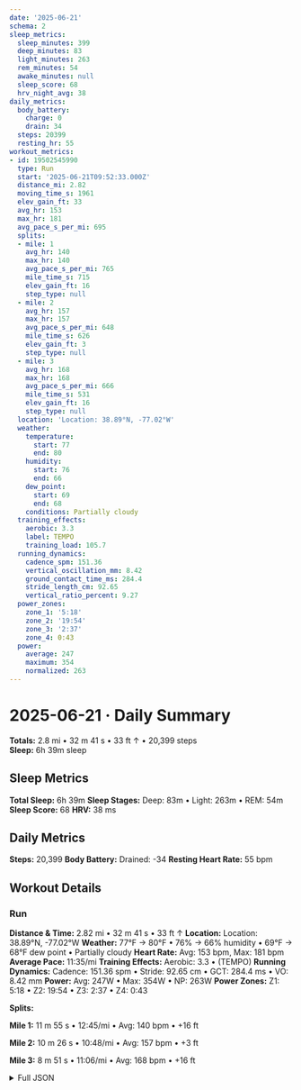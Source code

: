 ```yaml
---
date: '2025-06-21'
schema: 2
sleep_metrics:
  sleep_minutes: 399
  deep_minutes: 83
  light_minutes: 263
  rem_minutes: 54
  awake_minutes: null
  sleep_score: 68
  hrv_night_avg: 38
daily_metrics:
  body_battery:
    charge: 0
    drain: 34
  steps: 20399
  resting_hr: 55
workout_metrics:
- id: 19502545990
  type: Run
  start: '2025-06-21T09:52:33.000Z'
  distance_mi: 2.82
  moving_time_s: 1961
  elev_gain_ft: 33
  avg_hr: 153
  max_hr: 181
  avg_pace_s_per_mi: 695
  splits:
  - mile: 1
    avg_hr: 140
    max_hr: 140
    avg_pace_s_per_mi: 765
    mile_time_s: 715
    elev_gain_ft: 16
    step_type: null
  - mile: 2
    avg_hr: 157
    max_hr: 157
    avg_pace_s_per_mi: 648
    mile_time_s: 626
    elev_gain_ft: 3
    step_type: null
  - mile: 3
    avg_hr: 168
    max_hr: 168
    avg_pace_s_per_mi: 666
    mile_time_s: 531
    elev_gain_ft: 16
    step_type: null
  location: 'Location: 38.89°N, -77.02°W'
  weather:
    temperature:
      start: 77
      end: 80
    humidity:
      start: 76
      end: 66
    dew_point:
      start: 69
      end: 68
    conditions: Partially cloudy
  training_effects:
    aerobic: 3.3
    label: TEMPO
    training_load: 105.7
  running_dynamics:
    cadence_spm: 151.36
    vertical_oscillation_mm: 8.42
    ground_contact_time_ms: 284.4
    stride_length_cm: 92.65
    vertical_ratio_percent: 9.27
  power_zones:
    zone_1: '5:18'
    zone_2: '19:54'
    zone_3: '2:37'
    zone_4: 0:43
  power:
    average: 247
    maximum: 354
    normalized: 263
---
```

# 2025-06-21 · Daily Summary
**Totals:** 2.8 mi • 32 m 41 s • 33 ft ↑ • 20,399 steps  
**Sleep:** 6h 39m sleep

## Sleep Metrics
**Total Sleep:** 6h 39m
**Sleep Stages:** Deep: 83m • Light: 263m • REM: 54m
**Sleep Score:** 68
**HRV:** 38 ms

## Daily Metrics
**Steps:** 20,399
**Body Battery:** Drained: -34
**Resting Heart Rate:** 55 bpm

## Workout Details
### Run
**Distance & Time:** 2.82 mi • 32 m 41 s • 33 ft ↑
**Location:** Location: 38.89°N, -77.02°W
**Weather:** 77°F → 80°F • 76% → 66% humidity • 69°F → 68°F dew point • Partially cloudy
**Heart Rate:** Avg: 153 bpm, Max: 181 bpm
**Average Pace:** 11:35/mi
**Training Effects:** Aerobic: 3.3 • (TEMPO)
**Running Dynamics:** Cadence: 151.36 spm • Stride: 92.65 cm • GCT: 284.4 ms • VO: 8.42 mm
**Power:** Avg: 247W • Max: 354W • NP: 263W
**Power Zones:** Z1: 5:18 • Z2: 19:54 • Z3: 2:37 • Z4: 0:43

**Splits:**

**Mile 1:** 11 m 55 s • 12:45/mi • Avg: 140 bpm • +16 ft

**Mile 2:** 10 m 26 s • 10:48/mi • Avg: 157 bpm • +3 ft

**Mile 3:** 8 m 51 s • 11:06/mi • Avg: 168 bpm • +16 ft



<details>
<summary>Full JSON</summary>

```json
{
  "date": "2025-06-21",
  "schema": 2,
  "sleep_metrics": {
    "sleep_minutes": 399,
    "deep_minutes": 83,
    "light_minutes": 263,
    "rem_minutes": 54,
    "awake_minutes": null,
    "sleep_score": 68,
    "hrv_night_avg": 38
  },
  "daily_metrics": {
    "body_battery": {
      "charge": 0,
      "drain": 34
    },
    "steps": 20399,
    "resting_hr": 55
  },
  "workout_metrics": [
    {
      "id": 19502545990,
      "type": "Run",
      "start": "2025-06-21T09:52:33.000Z",
      "distance_mi": 2.82,
      "moving_time_s": 1961,
      "elev_gain_ft": 33,
      "avg_hr": 153,
      "max_hr": 181,
      "avg_pace_s_per_mi": 695,
      "splits": [
        {
          "mile": 1,
          "avg_hr": 140,
          "max_hr": 140,
          "avg_pace_s_per_mi": 765,
          "mile_time_s": 715,
          "elev_gain_ft": 16,
          "step_type": null
        },
        {
          "mile": 2,
          "avg_hr": 157,
          "max_hr": 157,
          "avg_pace_s_per_mi": 648,
          "mile_time_s": 626,
          "elev_gain_ft": 3,
          "step_type": null
        },
        {
          "mile": 3,
          "avg_hr": 168,
          "max_hr": 168,
          "avg_pace_s_per_mi": 666,
          "mile_time_s": 531,
          "elev_gain_ft": 16,
          "step_type": null
        }
      ],
      "location": "Location: 38.89\u00b0N, -77.02\u00b0W",
      "weather": {
        "temperature": {
          "start": 77,
          "end": 80
        },
        "humidity": {
          "start": 76,
          "end": 66
        },
        "dew_point": {
          "start": 69,
          "end": 68
        },
        "conditions": "Partially cloudy"
      },
      "training_effects": {
        "aerobic": 3.3,
        "label": "TEMPO",
        "training_load": 105.7
      },
      "running_dynamics": {
        "cadence_spm": 151.36,
        "vertical_oscillation_mm": 8.42,
        "ground_contact_time_ms": 284.4,
        "stride_length_cm": 92.65,
        "vertical_ratio_percent": 9.27
      },
      "power_zones": {
        "zone_1": "5:18",
        "zone_2": "19:54",
        "zone_3": "2:37",
        "zone_4": "0:43"
      },
      "power": {
        "average": 247,
        "maximum": 354,
        "normalized": 263
      }
    }
  ]
}
```
</details>
